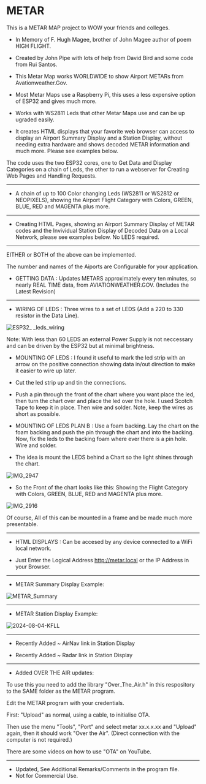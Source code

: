 # METAR
This is a METAR MAP project to WOW your friends and colleges.

+ In Memory of F. Hugh Magee, brother of John Magee author of poem HIGH FLIGHT.
+ Created by John Pipe with lots of help from David Bird and some code from Rui Santos.

+ This Metar Map works WORLDWIDE to show Airport METARs from Avationweather.Gov.

+ Most Metar Maps use a Raspberry Pi, this uses a less expensive option of ESP32 and gives much more.
  
+ Works with WS2811 Leds that other Metar Maps use and can be up ugraded easily.

+ It creates HTML displays that your favorite web browser can access to display an Airport Summary Display and a Station Display, without needing extra hardware and shows decoded METAR information and much more.  Please see examples below.

The code uses the two ESP32 cores, one to Get Data and Display Categories on a chain of Leds, the other to run a webserver for Creating Web Pages and Handling Requests.

---

+ A chain of up to 100 Color changing Leds (WS2811 or WS2812 or NEOPIXELS), showing the Airport Flight Category with Colors, GREEN, BLUE, RED and MAGENTA plus more.

---

+ Creating HTML Pages, showing an Airport Summary Display of METAR codes and the Invividual Station Display of Decoded Data on a Local Network, please see examples below.  No LEDS required.

---

EITHER or BOTH of the above can be implemented.

The number and names of the Aiports are Configurable for your application.

+ GETTING DATA : Updates METARS approximately every ten minutes, so nearly REAL TIME data, from AVIATIONWEATHER.GOV.  (Includes the Latest Revision)
---

+ WIRING OF LEDS : Three wires to  a set of LEDS (Add a 220 to 330 resistor in the Data Line).


![ESP32_ _leds_wiring](https://user-images.githubusercontent.com/24758833/197342655-f6e17e1f-f41f-4e63-b6c1-63a42799240c.png)

Note: With less than 60 LEDS an external Power Supply is not neccessary and can be driven by the ESP32 but at minimal brightness.


+ MOUNTING OF LEDS : I found it useful to mark the led strip with an arrow on the positive connection showing data in/out direction to make it easier to wire up later.
+ Cut the led strip up and tin the connections.
+ Push a pin through the front of the chart where you want place the led, then turn the chart over and place the led over the hole.  I used Scotch Tape to keep it in place.  Then wire and solder.  Note, keep the wires as short as possible.
+ MOUNTING OF LEDS PLAN B : Use a foam backing. Lay the chart on the foam backing and push the pin through the chart and into the backing.  Now, fix the leds to the backing foam where ever there is a pin hole.  Wire and solder.

+ The idea is mount the LEDS behind a Chart so the light shines through the chart.

![IMG_2947](https://user-images.githubusercontent.com/24758833/157293897-e3d9f13f-debc-4f80-a27e-ef0c16ccbe5c.JPG)


+ So the Front of the chart looks like this: Showing the Flight Category with Colors, GREEN, BLUE, RED and MAGENTA plus more.

![IMG_2916](https://user-images.githubusercontent.com/24758833/157294109-c94372d3-fa67-4a66-8e46-7be0fdde13f8.JPG)

Of course, All of this can be mounted in a frame and be made much more presentable.

---

+ HTML DISPLAYS : Can be accesed by any device connected to a WiFi local network.

+ Just Enter the Logical Address http://metar.local or the IP Address in your Browser.

---

+ METAR Summary Display Example:

![METAR_Summary](https://user-images.githubusercontent.com/24758833/197342754-2bac1db7-003e-47b2-8072-c6f3a0c6f7f8.png)

---

+ METAR Station Display Example:

![2024-08-04-KFLL](https://github.com/user-attachments/assets/be266e73-e3f8-47f0-a2a8-6efdb23cfa61)

---
+ Recently Added  ~   AirNav link in Station Display
  
 + Recently Added  ~   Radar link in Station Display

---

+ Added OVER THE AIR updates:

To use this you need to add the library "Over_The_Air.h" in this respository to the SAME folder as the METAR program.

Edit the METAR program with your credentials.

First: "Upload" as normal, using a cable, to initialise OTA.

Then use the menu  "Tools", "Port" and select  metar xx.x.x.xx and "Upload" again, then it should work "Over the Air".  (Direct connection with the computer is not required.)

There are some videos on how to use "OTA" on YouTube.

---

+ Updated, See Additional Remarks/Comments in the program file.
+ Not for Commercial Use.
